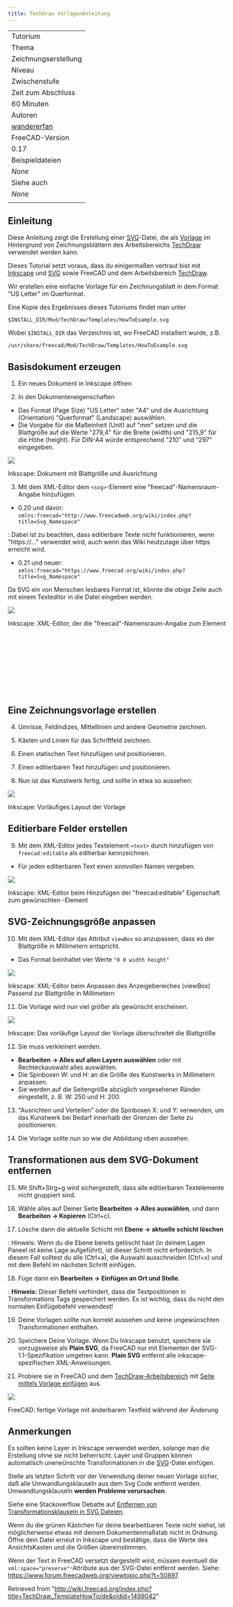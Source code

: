 ```yaml
---
title: TechDraw VorlagenAnleitung
---
```


|                                                                            |
| -------------------------------------------------------------------------- |
| Tutorium                                                                   |
| Thema                                                                      |
| Zeichnungserstellung                                                       |
| Niveau                                                                     |
| Zwischenstufe                                                              |
| Zeit zum Abschluss                                                         |
| 60 Minuten                                                                 |
| Autoren                                                                    |
| [wandererfan](http://freecadweb.org/wiki/index.php?title=User:wandererfan) |
| FreeCAD-Version                                                            |
| 0.17                                                                       |
| Beispieldateien                                                            |
| _None_                                                                     |
| Siehe auch                                                                 |
| _None_                                                                     |
|                                                                            |

## Einleitung

Diese Anleitung zeigt die Erstellung einer [SVG](/SVG/de "SVG/de")-Datei, die als [Vorlage](/TechDraw_Templates/de "TechDraw Templates/de") im Hintergrund von Zeichnungsblättern des Arbeitsbereichs [TechDraw](/TechDraw_Workbench/de "TechDraw Workbench/de") verwendet werden kann.

Dieses Tutorial setzt voraus, dass du einigermaßen vertraut bist mit [Inkscape](https://de.wikipedia.org/wiki/Inkscape) und [SVG](/SVG/de "SVG/de") sowie FreeCAD und dem Arbeitsbereich [TechDraw](/TechDraw_Workbench/de "TechDraw Workbench/de").

Wir erstellen eine einfache Vorlage für ein Zeichnungsblatt in dem Format "US Letter" im Querformat.

Eine Kopie des Ergebnisses dieses Tutoriums findet man unter

```
$INSTALL_DIR/Mod/TechDraw/Templates/HowToExample.svg

```

Wobei `$INSTALL_DIR` das Verzeichnis ist, wo FreeCAD installiert wurde, z.B.

```
/usr/share/freecad/Mod/TechDraw/Templates/HowToExample.svg

```

## Basisdokument erzeugen

1. Ein neues Dokument in Inkscape öffnen

2. In den Dokumenteneigenschaften

- Das Format (Page Size) "US Letter" oder "A4" und die Ausrichtung (Orientation) "Querformat" (Landscape) auswählen.
- Die Vorgabe für die Maßeinheit (Unit) auf "mm" setzen und die Blattgröße auf die Werte "279,4" für die Breite (width) und "215,9" für die Höhe (height). Für DIN-A4 würde entsprechend "210" und "297" eingegeben.

![](/images/InkDocProp.png)

Inkscape: Dokument mit Blattgröße und Ausrichtung

3. Mit dem XML-Editor dem `<svg>`-Element eine "freecad"-Namensraum-Angabe hinzufügen.

- 0.20 und davor: `xmlns:freecad="http://www.freecadweb.org/wiki/index.php?title=Svg_Namespace"`

: Dabei ist zu beachten, dass editierbare Texte _nicht_ funktionieren, wenn "https://..." verwendet wird, auch wenn das Wiki heutzutage über https erreicht wird.

- 0.21 und neuer: `xmlns:freecad="https://www.freecad.org/wiki/index.php?title=Svg_Namespace"`

Da SVG ein von Menschen lesbares Format ist, könnte die obige Zeile auch mit einem Texteditor in die Datei eingeben werden.

![](/images/InkXMLNameSpace.png)

Inkscape: XML-Editor, der die "freecad"-Namensraum-Angabe zum Element <svg> hinzufügt

## Eine Zeichnungsvorlage erstellen

4. Umrisse, Feldindizes, Mittellinien und andere Geometrie zeichnen.

5. Kästen und Linien für das Schriftfeld zeichnen.

6. Einen statischen Text hinzufügen und positionieren.

7. Einen editierbaren Text hinzufügen und positionieren.

8. Nun ist das Kunstwerk fertig, und sollte in etwa so aussehen:

![](/images/InkFinishedArt.png)

Inkscape: Vorläufiges Layout der Vorlage

## Editierbare Felder erstellen

9. Mit dem XML-Editor jedes Textelement `<text>` durch hinzufügen von `freecad:editable` als editierbar kennzeichnen.

- Für jeden editierbaren Text einen sinnvollen Namen vergeben.

![](/images/InkXMLeditableTag.png)

Inkscape: XML-Editor beim Hinzufügen der "freecad:editable" Eigenschaft zum gewünschten <text>-Element

## SVG-Zeichnungsgröße anpassen

10. Mit dem XML-Editor das Attribut `viewBox` so anzupassen, dass es der Blattgröße in Millimetern entspricht.

- Das Format beinhaltet vier Werte `"0 0 width height"`

![](/images/InkXMLviewBox.png)

Inkscape: XML-Editor beim Anpassen des Anzeigebereiches (viewBox) Passend zur Blattgröße in Millimetern

11. Die Vorlage wird nun viel größer als gewünscht erscheinen.

![](/images/InkMuchTooBig.png)

Inkscape: Das vorläufige Layout der Vorlage überschreitet die Blattgröße

12. Sie muss verkleinert werden.

- **Bearbeiten → Alles auf allen Layern auswählen** oder mit Rechteckauswahl alles auswählen.
- Die Spinboxen W: und H: an die Größe des Kunstwerks in Millimetern anpassen.
- Sie werden auf die Seitengröße abzüglich vorgesehener Ränder eingestellt, z. B. W: 250 und H: 200.

13. "Ausrichten und Verteilen" oder die Spinboxen X: und Y: verwenden, um das Kunstwerk bei Bedarf innerhalb der Grenzen der Seite zu positionieren.

14. Die Vorlage sollte nun so wie die Abbildung oben aussehen.

## Transformationen aus dem SVG-Dokument entfernen

15. Mit Shift+Strg+g wird sichergestellt, dass alle editierbaren Textelemente nicht gruppiert sind.

16. Wähle alles auf Deiner Seite **Bearbeiten → Alles auswählen**, und dann **Bearbeiten → Kopieren** (Ctrl+c).

17. Lösche dann die aktuelle Schicht mit **Ebene → aktuelle schicht löschen**

: Hinweis: Wenn du die Ebene bereits gelöscht hast (in deinem Lagen Paneel ist keine Lage aufgeführt), ist dieser Schritt nicht erforderlich. In diesem Fall solltest du alle (Ctrl+a), die Auswahl ausschneiden (Ctrl+x) und mit dem Befehl im nächsten Schritt einfügen.

18. Füge dann ein **Bearbeiten → Einfügen an Ort und Stelle**.

: **Hinweis:** Dieser Befehl verhindert, dass die Textpositionen in Transformations Tags gespeichert werden. Es ist wichtig, dass du nicht den normalen Einfügebefehl verwendest!

19. Deine Vorlagen sollte nun korrekt aussehen und keine ungewünschten Transformationen enthalten.

20. Speichere Deine Vorlage. Wenn Du Inkscape benutzt, speichere sie vorzugsweise als **Plain SVG**, da FreeCAD nur mit Elementen der SVG-1.1-Spezifikation umgehen kann. **Plain SVG** entfernt alle inkscape-spezifischen XML-Anweisungen.

21. Probiere sie in FreeCAD und dem [TechDraw-Arbeitsbereich](/TechDraw_Workbench/de "TechDraw Workbench/de") mit [Seite mittels Vorlage einfügen](/TechDraw_PageTemplate/de "TechDraw PageTemplate/de") aus.

![](/images/FCTemplateHow.png)

FreeCAD: fertige Vorlage mit änderbarem Textfeld während der Änderung

## Anmerkungen

Es sollten keine Layer in Inkscape verwendet werden, solange man die Erstellung ohne sie nicht beherrscht. Layer und Gruppen können automatisch unerwünschte Transformationen in die [SVG](/SVG/de "SVG/de")-Datei einfügen.

Stelle als letzten Schritt vor der Verwendung deiner neuen Vorlage sicher, daß alle Umwandlungsklauseln aus dem Svg Code entfernt werden. Umwandlungsklauseln **werden Probleme verursachen**.

Siehe eine Stackoverflow Debatte auf [Entfernen von Transformationsklauseln in SVG Dateien](https://stackoverflow.com/questions/13329125/removing-transforms-in-svg-files).

Wenn du die grünen Kästchen für deine bearbeitbaren Texte nicht siehst, ist möglicherweise etwas mit deinem Dokumentenmaßstab nicht in Ordnung. Öffne dein Datei erneut in Inkscape und bestätige, dass die Werte des AnsichtsKasten und die Größen übereinstimmen.

Wenn der Text in FreeCAD versetzt dargestellt wird, müssen eventuell die `xml:space="preserve"`-Attribute aus der SVG-Datei entfernt werden. Siehe: <https://www.forum.freecadweb.org/viewtopic.php?t=50897>.

Retrieved from "<http://wiki.freecad.org/index.php?title=TechDraw_TemplateHowTo/de&oldid=1499042>"
